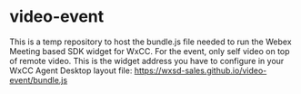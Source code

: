 # video-event

This is a temp repository to host the bundle.js file needed to run the Webex Meeting based SDK widget for WxCC. For the event, only self video on top of remote video. This is the widget address you have to configure in your WxCC Agent Desktop layout file:
https://wxsd-sales.github.io/video-event/bundle.js

